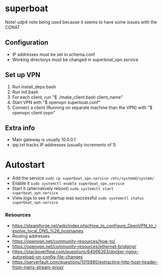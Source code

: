 # superboat

Note! udp4 note being used because it seems to have some issues with the CGNAT

## Configuration
- IP addresses must be set in schema.conf
- Working directorys must be changed in superboat_vpn.service

## Set up VPN
1. Run install_deps.bash
1. Run init.bash
1. For each client, run "$ ./make_client.bash client_name"
1. Start VPN with "$ openvpn superboat.conf"
1. Connect a client (Running on separate machine than the VPN) with "$ openvpn client.ovpn"

## Extra info
- Main gateway is usually 10.0.0.1
- ipp.txt tracks IP addresses (usually increments of 1)

# Autostart
- Add the service `sudo cp superboat_vpn.service /etc/systemd/system/`
- Enable it `sudo systemctl enable superboat_vpn.service`
- Start it (alternatively reboot) `sudo systemctl start superboat_vpn.service`
- View logs to see if startup was successful `sudo systemctl status superboat_vpn.service`

### Resources
- https://steamforge.net/wiki/index.php/How_to_configure_OpenVPN_to_resolve_local_DNS_%26_hostnames
- Routing addresses
- https://openvpn.net/community-resources/how-to/
- https://openvpn.net/community-resources/ethernet-bridging/
- https://stackoverflow.com/questions/64066263/docker-nginx-autoreload-on-config-file-changes
- https://serverfault.com/questions/1015880/extracting-http-host-header-from-nginx-stream-proxy
